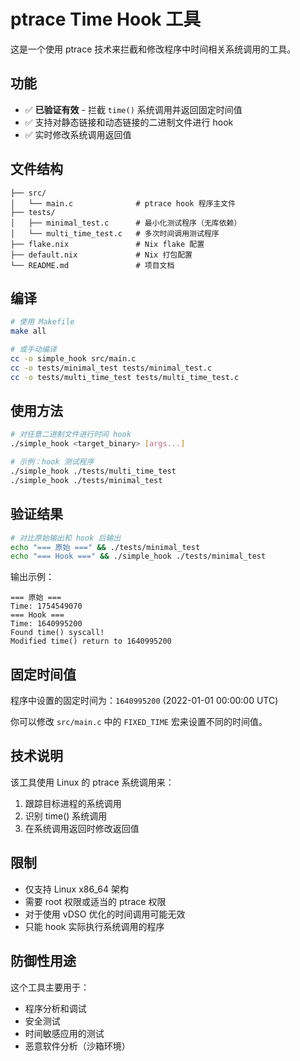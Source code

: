 # ptrace Time Hook 工具

这是一个使用 ptrace 技术来拦截和修改程序中时间相关系统调用的工具。

## 功能

- ✅ **已验证有效** - 拦截 `time()` 系统调用并返回固定时间值
- ✅ 支持对静态链接和动态链接的二进制文件进行 hook
- ✅ 实时修改系统调用返回值

## 文件结构

```
├── src/
│   └── main.c              # ptrace hook 程序主文件
├── tests/
│   ├── minimal_test.c      # 最小化测试程序（无库依赖）
│   └── multi_time_test.c   # 多次时间调用测试程序
├── flake.nix               # Nix flake 配置
├── default.nix             # Nix 打包配置
└── README.md               # 项目文档
```

## 编译

```bash
# 使用 Makefile
make all

# 或手动编译
cc -o simple_hook src/main.c
cc -o tests/minimal_test tests/minimal_test.c
cc -o tests/multi_time_test tests/multi_time_test.c
```

## 使用方法

```bash
# 对任意二进制文件进行时间 hook
./simple_hook <target_binary> [args...]

# 示例：hook 测试程序
./simple_hook ./tests/multi_time_test
./simple_hook ./tests/minimal_test
```

## 验证结果

```bash
# 对比原始输出和 hook 后输出
echo "=== 原始 ===" && ./tests/minimal_test
echo "=== Hook ===" && ./simple_hook ./tests/minimal_test
```

输出示例：
```
=== 原始 ===
Time: 1754549070
=== Hook ===
Time: 1640995200
Found time() syscall!
Modified time() return to 1640995200
```

## 固定时间值

程序中设置的固定时间为：`1640995200` (2022-01-01 00:00:00 UTC)

你可以修改 `src/main.c` 中的 `FIXED_TIME` 宏来设置不同的时间值。

## 技术说明

该工具使用 Linux 的 ptrace 系统调用来：
1. 跟踪目标进程的系统调用
2. 识别 time() 系统调用
3. 在系统调用返回时修改返回值

## 限制

- 仅支持 Linux x86_64 架构
- 需要 root 权限或适当的 ptrace 权限
- 对于使用 vDSO 优化的时间调用可能无效
- 只能 hook 实际执行系统调用的程序

## 防御性用途

这个工具主要用于：
- 程序分析和调试
- 安全测试
- 时间敏感应用的测试
- 恶意软件分析（沙箱环境）